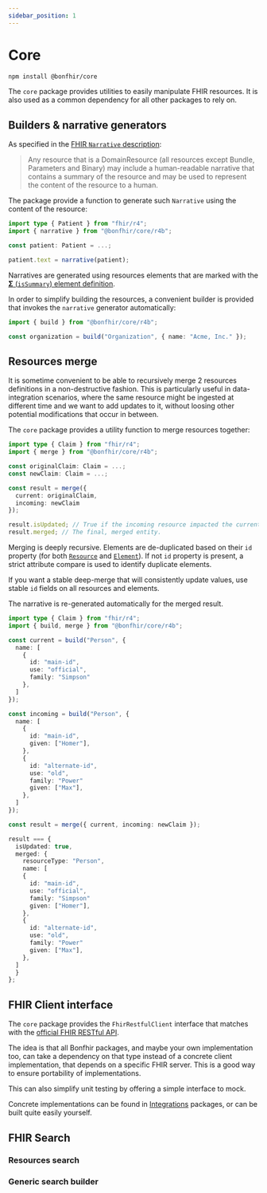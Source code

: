 ```yaml
---
sidebar_position: 1
---
```


# Core

```bash npm2yarn
npm install @bonfhir/core
```

The `core` package provides utilities to easily manipulate FHIR resources.
It is also used as a common dependency for all other packages to rely on.

## Builders & narrative generators

As specified in the [FHIR `Narrative` description](https://hl7.org/fhir/narrative.html):

> Any resource that is a DomainResource (all resources except Bundle, Parameters and Binary) may include a
> human-readable narrative that contains a summary of the resource and may be used to represent the content
> of the resource to a human.

The package provide a function to generate such `Narrative` using the content of the resource:

```typescript
import type { Patient } from "fhir/r4";
import { narrative } from "@bonfhir/core/r4b";

const patient: Patient = ...;

patient.text = narrative(patient);
```

Narratives are generated using resources elements that are marked with the
[**Σ** (`isSummary`) element definition](https://hl7.org/fhir/elementdefinition-definitions.html#ElementDefinition.isSummary).

In order to simplify building the resources, a convenient builder is provided that invokes the `narrative` generator
automatically:

```typescript
import { build } from "@bonfhir/core/r4b";

const organization = build("Organization", { name: "Acme, Inc." });
```

## Resources merge

It is sometime convenient to be able to recursively merge 2 resources definitions in a non-destructive fashion.
This is particularly useful in data-integration scenarios, where the same resource might be ingested at different time
and we want to add updates to it, without loosing other potential modifications that occur in between.

The `core` package provides a utility function to merge resources together:

```typescript
import type { Claim } from "fhir/r4";
import { merge } from "@bonfhir/core/r4b";

const originalClaim: Claim = ...;
const newClaim: Claim = ...;

const result = merge({
  current: originalClaim,
  incoming: newClaim
});

result.isUpdated; // True if the incoming resource impacted the current, so the result is different that the current
result.merged; // The final, merged entity.
```

Merging is deeply recursive. Elements are de-duplicated based on their `id` property (for both [`Resource`](https://hl7.org/fhir/resource-definitions.html#Resource.id) and [`Element`](https://hl7.org/fhir/element-definitions.html#Element.id)).
If not `id` property is present, a strict attribute compare is used to identify duplicate elements.

If you want a stable deep-merge that will consistently update values, use stable `id` fields on all resources and elements.

The narrative is re-generated automatically for the merged result.

```typescript
import type { Claim } from "fhir/r4";
import { build, merge } from "@bonfhir/core/r4b";

const current = build("Person", {
  name: [
    {
      id: "main-id",
      use: "official",
      family: "Simpson"
    },
  ]
});

const incoming = build("Person", {
  name: [
    {
      id: "main-id",
      given: ["Homer"],
    },
    {
      id: "alternate-id",
      use: "old",
      family: "Power"
      given: ["Max"],
    },
  ]
});

const result = merge({ current, incoming: newClaim });

result === {
  isUpdated: true,
  merged: {
    resourceType: "Person",
    name: [
    {
      id: "main-id",
      use: "official",
      family: "Simpson"
      given: ["Homer"],
    },
    {
      id: "alternate-id",
      use: "old",
      family: "Power"
      given: ["Max"],
    },
  ]
  }
};
```

## FHIR Client interface

The `core` package provides the `FhirRestfulClient` interface that matches with the [official FHIR RESTful API](https://hl7.org/fhir/http.html).

The idea is that all Bonfhir packages, and maybe your own implementation too, can take a dependency on that type instead
of a concrete client implementation, that depends on a specific FHIR server. This is a good way to ensure portability
of implementations.

This can also simplify unit testing by offering a simple interface to mock.

Concrete implementations can be found in [Integrations](category/integrations) packages, or can be built quite easily yourself.

## FHIR Search

### Resources search

### Generic search builder
